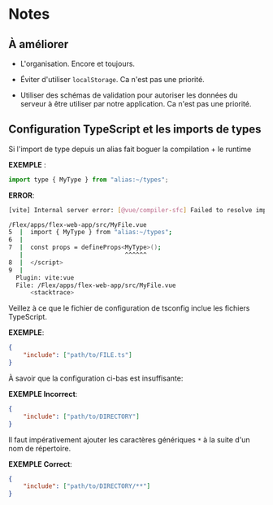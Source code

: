 # Notes

## À améliorer

-   L'organisation. Encore et toujours.

-   Éviter d'utiliser `localStorage`. Ca n'est pas une priorité.

-   Utiliser des schémas de validation pour autoriser les données du serveur à
    être utiliser par notre application. Ca n'est pas une priorité.

## Configuration TypeScript et les imports de types

Si l'import de type depuis un alias fait boguer la compilation + le runtime

**EXEMPLE** :

```js
import type { MyType } from "alias:~/types";
```

**ERROR**:

```sh
[vite] Internal server error: [@vue/compiler-sfc] Failed to resolve import source "alias:~/types".

/Flex/apps/flex-web-app/src/MyFile.vue
5  |  import { MyType } from "alias:~/types";
6  |
7  |  const props = defineProps<MyType>();
   |                            ^^^^^^
8  |  </script>
9  |
  Plugin: vite:vue
  File: /Flex/apps/flex-web-app/src/MyFile.vue
      <stacktrace>
```

Veillez à ce que le fichier de configuration de tsconfig inclue les fichiers
TypeScript.

**EXEMPLE**:

```json
{
	"include": ["path/to/FILE.ts"]
}
```

À savoir que la configuration ci-bas est insuffisante:

**EXEMPLE Incorrect**:

```json
{
	"include": ["path/to/DIRECTORY"]
}
```

Il faut impérativement ajouter les caractères génériques `*` à la suite d'un nom
de répertoire.

**EXEMPLE Correct**:

```json
{
	"include": ["path/to/DIRECTORY/**"]
}
```
